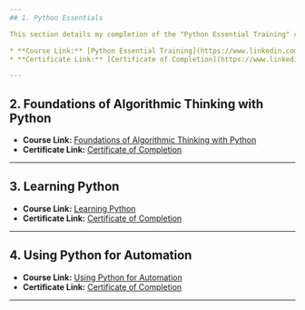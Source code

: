 ```yaml
---
## 1. Python Essentials

This section details my completion of the "Python Essential Training" course.

* **Course Link:** [Python Essential Training](https://www.linkedin.com/learning/python-essential-training-18764650/getting-started-with-python)
* **Certificate Link:** [Certificate of Completion](https://www.linkedin.com/learning/certificates/e8d6efd1ddd8c8b468559813b1c3d52089cb6f4d2257d058a07af27b7f8dc686?trk=share_certificate)

---
```

## 2. Foundations of Algorithmic Thinking with Python
* **Course Link:** [Foundations of Algorithmic Thinking with Python](https://www.linkedin.com/learning/foundations-of-algorithmic-thinking-with-python/importance-of-algorithmic-thinking?resume=false)
* **Certificate Link:** [Certificate of Completion](https://www.linkedin.com/learning/certificates/55c9572e2f47d1fccb0cef6b799b3f622668efc8a89343705f3cb9f584967263?trk=share_certificate)
---

## 3. Learning Python
* **Course Link:** [Learning Python](https://www.linkedin.com/learning/learning-python-25309312/learning-python?resume=false)
* **Certificate Link:** [Certificate of Completion](https://www.linkedin.com/learning/certificates/6eb45fbc6f7eae177e862df597fbc67e3234018eec00e1c4dc778a9eb15d2c0c?trk=share_certificate)
---

## 4. Using Python for Automation
* **Course Link:** [Using Python for Automation](https://www.linkedin.com/learning/using-python-for-automation-2023/automate-everything-with-python)
* **Certificate Link:** [Certificate of Completion](https://www.linkedin.com/learning/certificates/c33ec439f3b2028f7378b79ae12e6b00473e44395e2aab25e4a2c6891bb4d00c?trk=share_certificate)
---
